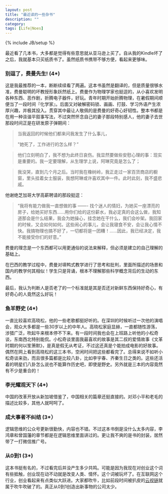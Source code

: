```yaml
---
layout: post
title: "最近读的一些杂书"
description: ""
category:
tags: [Life|Noes]
---
```

{% include JB/setup %}


最近看了几本书，大多都是觉得有些意思就从亚马逊上买了。自从我的Kindle坏了之后，我就基本只买纸质书了。虽然纸质书携带不够方便，看起来更够味。

### 别逗了，费曼先生! (4*)
这是我最推荐的一本，断断续续看了两遍。这本书虽然是翻译的，但是质量很够水准，费曼聪明的坏教授形象跃然纸上。费曼作为物理学家也挺逗的，从小喜欢发明各种东西、恶作剧，折腾电子器件，好玩。青年时期开始折腾物理，在暑假期间顺便当了一段时间『化学家』。后面又对破解密码锁、画画、打鼓、学习外语产生浓厚兴趣，并极其投入。贯穿其中最让人敬佩的是费曼的好奇心好韧性。整本书都是在用一种诙谐平叙事写法，不过突然怀念自己的妻子那段特别感人，他的妻子去世那段时间正是在研发原子弹期间：

> 当我返回的时候他们都来问我发生了什么事儿，
>
> "她死了，工作进行的怎么样？”

> 他们立刻明白了，我不想为此终日哀伤。我显然要做些安慰心理的事：现实是重要的。我一定要理解，从生理学上说，阿琳究竟是怎么了；

> 我没哭，直到几个月之后。当时我在橡树岭，我正走过一家百货商店的橱窗，里头挂着女士服装，我想阿琳或许喜欢其中一件。此时此刻，我不盛悲戚。

他谢绝芝加哥大学高薪聘请的那段挺逗：

> “我将有能力做我一直想做的事 ——- 找个迷人的情妇，为她买一座漂亮的房子，给她买好东西……用你们给的这份薪水，我必定真的会这么做，我知道那会是什么结果，我会为她操心，挂念她在干什么，我们会吵架。我回家的时候，又会如何如何。这些闹心的事儿，会让我寝食不安，会让我心情不快。我搞物理也搞不好了，一切都将是一团糟！……因此，我已经决定，我不能接受你们的好意。”

费曼的理念是一个东西都可以用更通俗的说法来解释，但必须是建立的自己理解的基础上。

在巴西的教学过程中，费曼对填鸭式教学进行了思考和批判，里面所描述的场景和国内的教学何其相似！学生只是背诵，根本不理解那些科学概念背后的生动的东西。

最后，我认为判断人是否老了的一个标准就是其是否还对新鲜东西保持好奇心，有好奇心的人竟然这么好玩！

### 鱼羊野史 (4*)

一直比较喜欢高晓松，他的一些老歌都挺好听的。在深圳的时候听过一次他的演唱会，观众大多都是一些30岁以上的中年人。高晓松家庭显赫，一直都随性游荡，涉猎广泛，吹起牛来根本停不下来。有一段时间我也会在上班路上听他的小松奇谈，东南西北特别能侃。小松奇谈里面我最喜欢的故事是其二叔的爱情故事《文革时期的何以笙箫默》，是真是假无从考证，不过这还真是个能拍成电影的好故事。偶然在网上看到高晓松的这三本书，空闲时间把这些都看完了。总得来说不如听小松奇谈来劲，而且很多篇都是比较八卦，比如李宇春、齐秦生日之类的。这些还活着的明星们八卦怎么说也不能算作历史吧，即使是野史。另外就是三本的内容竟然有不少是重合的！


### 李光耀观天下 (4*)

中国的改革开放从新加坡借鉴了，中国相关的篇章还挺直接的。对邓小平和老毛的描述比较多，其他人就呵呵了。


### 成大事者不纠结 (3*）

逻辑思维的公众号更新很勤快，内容也不错。不过这本书倒是没什么太多内容，李鸿章和曾国藩的章节都是在逻辑思维里面讲过的。更让我不爽的是书的封装，居然带了一打微信推广号。


### 从0到1 (3*)
这本书挺有名的，不过看完后并没产生多少共鸣。可能是因为我现在对创业这个词有些抵触，创业现在动不动就是改变人类、情怀。这个词被玩坏了。在互联网这个行业，创业看起来有点类似大跃进。大家都吹牛，比如前段时间被扒皮的[云视链](http://www.zhihu.com/question/27297651)就属于吹牛吹破了的。真正从0到1创造出新事物的公司太少。
